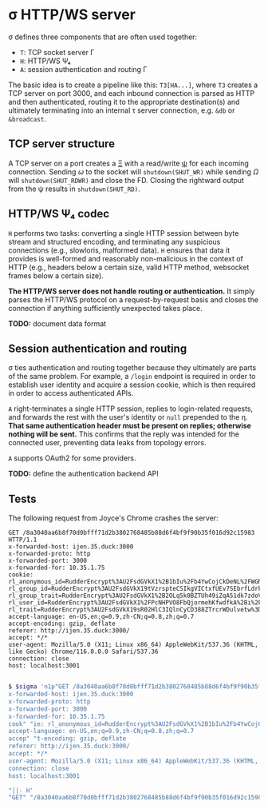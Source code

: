 # σ HTTP/WS server
σ defines three components that are often used together:

+ `T`: TCP socket server Γ
+ `H`: HTTP/WS Ψ₄
+ `A`: session authentication and routing Γ

The basic idea is to create a pipeline like this: `T3[HA...]`, where `T3` creates a TCP server on port 3000, and each inbound connection is parsed as HTTP and then authenticated, routing it to the appropriate destination(s) and ultimately terminating into an internal τ server connection, e.g. `&db` or `&broadcast`.


## TCP server structure
A TCP server on a port creates a [Ξ](Xi.md) with a read/write [ψ](psi.md) for each incoming connection. Sending _ω_ to the socket will `shutdown(SHUT_WR)` while sending _Ω_ will `shutdown(SHUT_RDWR)` and close the FD. Closing the rightward output from the ψ results in `shutdown(SHUT_RD)`.


## HTTP/WS Ψ₄ codec
`H` performs two tasks: converting a single HTTP session between byte stream and structured encoding, and terminating any suspicious connections (e.g., slowloris, malformed data). `H` ensures that data it provides is well-formed and reasonably non-malicious in the context of HTTP (e.g., headers below a certain size, valid HTTP method, websocket frames below a certain size).

**The HTTP/WS server does not handle routing or authentication.** It simply parses the HTTP/WS protocol on a request-by-request basis and closes the connection if anything sufficiently unexpected takes place.

**TODO:** document data format


## Session authentication and routing
σ ties authentication and routing together because they ultimately are parts of the same problem. For example, a `/login` endpoint is required in order to establish user identity and acquire a session cookie, which is then required in order to access authenticated APIs.

`A` right-terminates a single HTTP session, replies to login-related requests, and forwards the rest with the user's identity or `null` prepended to the η. **That same authentication header must be present on replies; otherwise nothing will be sent.** This confirms that the reply was intended for the connected user, preventing data leaks from topology errors.

`A` supports OAuth2 for some providers.

**TODO:** define the authentication backend API


## Tests
The following request from Joyce's Chrome crashes the server:

```
GET /8a3040aa6b8f70d0bfff71d2b3802768485b88d6f4bf9f90b35f016d92c15983 HTTP/1.1
x-forwarded-host: ijen.35.duck:3000
x-forwarded-proto: http
x-forwarded-port: 3000
x-forwarded-for: 10.35.1.75
cookie: rl_anonymous_id=RudderEncrypt%3AU2FsdGVkX1%2B1bIu%2Fb4YwCojCkDeNL%2FWGNkg8p4RS0ShBxk%2F8EOcHVZrTCiHE3KV%2B%2B6QIdYKs%2FlYlSpAsjGqzQA%3D%3D; rl_group_id=RudderEncrypt%3AU2FsdGVkX19tVzrspteCSIkgVICtxfUEv7SEbrfLdrk%3D; rl_group_trait=RudderEncrypt%3AU2FsdGVkX1%2B2OLq5k0BZTUh49iZqA51dk7zdoVrFj00%3D; rl_user_id=RudderEncrypt%3AU2FsdGVkX1%2FPcNHPVO8FbQjormehKfwdfkA%2Bi%2FT8IIWmyHxAiSAEj%2F3RrDA85a7w; rl_trait=RudderEncrypt%3AU2FsdGVkX19sR02HlC3IQlnCyCD388ZTrcrWDulvetw%3D
accept-language: en-US,en;q=0.9,zh-CN;q=0.8,zh;q=0.7
accept-encoding: gzip, deflate
referer: http://ijen.35.duck:3000/
accept: */*
user-agent: Mozilla/5.0 (X11; Linux x86_64) AppleWebKit/537.36 (KHTML, like Gecko) Chrome/116.0.0.0 Safari/537.36
connection: close
host: localhost:3001


```


```bash
$ $sigma 'n1p"GET /8a3040aa6b8f70d0bfff71d2b3802768485b88d6f4bf9f90b35f016d92c15983 HTTP/1.1
x-forwarded-host: ijen.35.duck:3000
x-forwarded-proto: http
x-forwarded-port: 3000
x-forwarded-for: 10.35.1.75
cook" "ie: rl_anonymous_id=RudderEncrypt%3AU2FsdGVkX1%2B1bIu%2Fb4YwCojCkDeNL%2FWGNkg8p4RS0ShBxk%2F8EOcHVZrTCiHE3KV%2B%2B6QIdYKs%2FlYlSpAsjGqzQA%3D%3D; rl_group_id=RudderEncrypt%3AU2FsdGVkX19tVzrspteCSIkgVICtxfUEv7SEbrfLdrk%3D; rl_group_trait=RudderEncrypt%3AU2FsdGVkX1%2B2OLq5k0BZTUh49iZqA51dk7zdoVrFj00%3D; rl_user_id=RudderEncrypt%3AU2FsdGVkX1%2FPcNHPVO8FbQjormehKfwdfkA%2Bi%2FT8IIWmyHxAiSAEj%2F3RrDA85a7w; rl_trait=RudderEncrypt%3AU2FsdGVkX19sR02HlC3IQlnCyCD388ZTrcrWDulvetw%3D
accept-language: en-US,en;q=0.9,zh-CN;q=0.8,zh;q=0.7
accep" "t-encoding: gzip, deflate
referer: http://ijen.35.duck:3000/
accept: */*
user-agent: Mozilla/5.0 (X11; Linux x86_64) AppleWebKit/537.36 (KHTML, like Gecko) Chrome/116.0.0.0 Safari/537.36
connection: close
host: localhost:3001

"||- H'
"GET" "/8a3040aa6b8f70d0bfff71d2b3802768485b88d6f4bf9f90b35f016d92c15983" x-forwarded-host: "ijen.35.duck:3000" x-forwarded-proto: "http" x-forwarded-port: "3000" x-forwarded-for: "10.35.1.75" cookie: "rl_anonymous_id=RudderEncrypt%3AU2FsdGVkX1%2B1bIu%2Fb4YwCojCkDeNL%2FWGNkg8p4RS0ShBxk%2F8EOcHVZrTCiHE3KV%2B%2B6QIdYKs%2FlYlSpAsjGqzQA%3D%3D; rl_group_id=RudderEncrypt%3AU2FsdGVkX19tVzrspteCSIkgVICtxfUEv7SEbrfLdrk%3D; rl_group_trait=RudderEncrypt%3AU2FsdGVkX1%2B2OLq5k0BZTUh49iZqA51dk7zdoVrFj00%3D; rl_user_id=RudderEncrypt%3AU2FsdGVkX1%2FPcNHPVO8FbQjormehKfwdfkA%2Bi%2FT8IIWmyHxAiSAEj%2F3RrDA85a7w; rl_trait=RudderEncrypt%3AU2FsdGVkX19sR02HlC3IQlnCyCD388ZTrcrWDulvetw%3D" accept-language: "en-US,en;q=0.9,zh-CN;q=0.8,zh;q=0.7" accept-encoding: "gzip, deflate" referer: "http://ijen.35.duck:3000/" accept: "*/*" user-agent: "Mozilla/5.0 (X11; Linux x86_64) AppleWebKit/537.36 (KHTML, like Gecko) Chrome/116.0.0.0 Safari/537.36" connection: "close" host: "localhost:3001"
```
